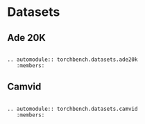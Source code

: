 # Datasets

## Ade 20K

```eval_rst

.. automodule:: torchbench.datasets.ade20k
   :members:
```


## Camvid

```eval_rst

.. automodule:: torchbench.datasets.camvid
   :members:
```
